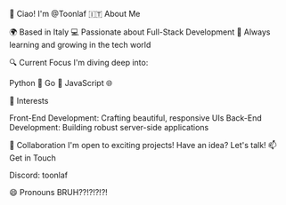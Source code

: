 👋 Ciao! I'm @Toonlaf 🇮🇹
About Me

🌍 Based in Italy
💻 Passionate about Full-Stack Development
🚀 Always learning and growing in the tech world

🔍 Current Focus
I'm diving deep into:

Python 🐍
Go 🦫
JavaScript 🌐

👀 Interests

Front-End Development: Crafting beautiful, responsive UIs
Back-End Development: Building robust server-side applications

💞️ Collaboration
I'm open to exciting projects! Have an idea? Let's talk!
📫 Get in Touch

Discord: toonlaf

😄 Pronouns
BRUH??!?!?!?!

